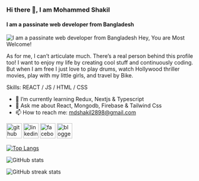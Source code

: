 ### Hi there 👋, I am Mohammed Shakil
#### I am a passinate web developer from Bangladesh
![I am a passinate web developer from Bangladesh](https://pbs.twimg.com/profile_banners/1516511589465088001/1677602211/600x200)
Hey, You are Most Welcome!

As for me, I can’t articulate much. There’s a real person behind this profile too! I want to enjoy my life by creating cool stuff and continuously coding. But when I am free I just love to play drums, watch Hollywood thriller movies, play with my little girls, and travel by Bike.

Skills: REACT / JS / HTML / CSS

- 🌱 I’m currently learning Redux, Nextjs & Typescript 
- 💬 Ask me about React, Mongodb, Firebase & Tailwind Css 
- 📫 How to reach me: mdshakil2898@gmail.com 


[<img src='https://cdn.jsdelivr.net/npm/simple-icons@3.0.1/icons/github.svg' alt='github' height='40'>](https://github.com/mdshakil-ctg)  [<img src='https://cdn.jsdelivr.net/npm/simple-icons@3.0.1/icons/linkedin.svg' alt='linkedin' height='40'>](https://www.linkedin.com/in/mdshakil-ctg/)  [<img src='https://cdn.jsdelivr.net/npm/simple-icons@3.0.1/icons/facebook.svg' alt='facebook' height='40'>](https://www.facebook.com/mdshakil2898)  [<img src='https://cdn.jsdelivr.net/npm/simple-icons@3.0.1/icons/blogger.svg' alt='blogger' height='40'>](https://md-shakil-portfolio.netlify.app/)  

[![Top Langs](https://github-readme-stats.vercel.app/api/top-langs/?username=mdshakil-ctg)](https://github.com/anuraghazra/github-readme-stats)

![GitHub stats](https://github-readme-stats.vercel.app/api?username=mdshakil-ctg&show_icons=true)  

![GitHub streak stats](https://streak-stats.demolab.com/?user=mdshakil-ctg)  

